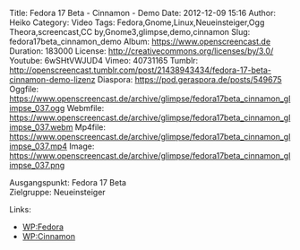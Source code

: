 Title: Fedora 17 Beta - Cinnamon - Demo
Date: 2012-12-09 15:16
Author: Heiko
Category: Video
Tags: Fedora,Gnome,Linux,Neueinsteiger,Ogg Theora,screencast,CC by,Gnome3,glimpse,demo,cinnamon
Slug: fedora17beta_cinnamon_demo
Album: https://www.openscreencast.de
Duration: 183000
License: http://creativecommons.org/licenses/by/3.0/
Youtube: 6wSHtVWJUD4
Vimeo: 40731165
Tumblr: http://openscreencast.tumblr.com/post/21438943434/fedora-17-beta-cinnamon-demo-lizenz
Diaspora: https://pod.geraspora.de/posts/549675
Oggfile: https://www.openscreencast.de/archive/glimpse/fedora17beta_cinnamon_glimpse_037.ogg
Webmfile: https://www.openscreencast.de/archive/glimpse/fedora17beta_cinnamon_glimpse_037.webm
Mp4file: https://www.openscreencast.de/archive/glimpse/fedora17beta_cinnamon_glimpse_037.mp4
Image: https://www.openscreencast.de/archive/glimpse/fedora17beta_cinnamon_glimpse_037.png

Ausgangspunkt: Fedora 17 Beta  
Zielgruppe: Neueinsteiger  

Links:

  * [WP:Fedora](http://de.wikipedia.org/wiki/Fedora_\(Linux-Distribution\) "Link zu WP:Fedora")
  * [WP:Cinnamon](http://de.wikipedia.org/wiki/Cinnamon_\(Desktop\) "Link zu WP:Cinnamon")

